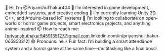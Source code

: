 👋 Hi, I’m @PriyanshuThakur404
👀 I’m interested in game development, embedded systems, and creative coding
🌱 I’m currently learning Unity 3D, C++, and Arduino-based IoT systems
💞️ I’m looking to collaborate on open-world or horror game projects, smart electronics projects, and anything anime-inspired
📫 How to reach me: [priyanshuthakur9459135127@gmail.com,linkedin.com/in/priyanshu-thakur-065853312]
😄 Pronouns: he
⚡ Fun fact: I’m building a smart attendance system and a horror game at the same time—multitasking like a final boss!
